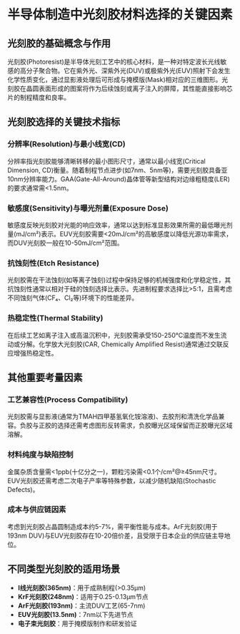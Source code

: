 # 半导体制造中光刻胶材料选择的关键因素

## 光刻胶的基础概念与作用

光刻胶(Photoresist)是半导体光刻工艺中的核心材料，是一种对特定波长光线敏感的高分子聚合物。它在紫外光、深紫外光(DUV)或极紫外光(EUV)照射下会发生化学性质变化，通过显影液处理后可形成与掩模版(Mask)相对应的三维图形。光刻胶在晶圆表面形成的图案将作为后续蚀刻或离子注入的屏障，其性能直接影响芯片的制程精度和良率。

## 光刻胶选择的关键技术指标

### 分辨率(Resolution)与最小线宽(CD)

分辨率指光刻胶能够清晰转移的最小图形尺寸，通常以最小线宽(Critical Dimension, CD)衡量。随着制程节点进步(如7nm、5nm等)，需要光刻胶具备亚10nm分辨率能力。GAA(Gate-All-Around)晶体管等新型结构对边缘粗糙度(LER)的要求通常需<1.5nm。

### 敏感度(Sensitivity)与曝光剂量(Exposure Dose)

敏感度反映光刻胶对光能的响应效率，通常以达到标准显影效果所需的最低曝光剂量(mJ/cm²)表示。EUV光刻胶需要<20mJ/cm²的高敏感度以降低光源功率需求，而DUV光刻胶一般在10-50mJ/cm²范围。

### 抗蚀刻性(Etch Resistance)

光刻胶需在干法蚀刻(如等离子蚀刻)过程中保持足够的机械强度和化学稳定性，其抗蚀刻性通常以相对于硅的蚀刻选择比表示。先进制程要求选择比>5:1，且需考虑不同蚀刻气体(CF₄、Cl₂等)环境下的性能差异。

### 热稳定性(Thermal Stability)

在后续工艺如离子注入或高温沉积中，光刻胶需承受150-250℃温度而不发生流动或分解。化学放大光刻胶(CAR, Chemically Amplified Resist)通常通过交联反应增强热稳定性。

## 其他重要考量因素

### 工艺兼容性(Process Compatibility)

光刻胶需与显影液(通常为TMAH四甲基氢氧化铵溶液)、去胶剂和清洗化学品兼容。负胶与正胶的选择还需考虑图形反转需求，负胶曝光区域保留而正胶曝光区域溶解。

### 材料纯度与缺陷控制

金属杂质含量需<1ppb(十亿分之一)，颗粒污染需<0.1个/cm²@≥45nm尺寸。EUV光刻胶还需考虑二次电子产率等特殊参数，以减少随机缺陷(Stochastic Defects)。

### 成本与供应链因素

考虑到光刻胶占晶圆制造成本约5-7%，需平衡性能与成本。ArF光刻胶(用于193nm DUV)与EUV光刻胶存在10-20倍价差，且受限于日本企业的供应链主导地位。

## 不同类型光刻胶的适用场景

- **I线光刻胶(365nm)**：用于成熟制程(>0.35μm)
- **KrF光刻胶(248nm)**：适用于0.25-0.13μm节点
- **ArF光刻胶(193nm)**：主流DUV工艺(65-7nm) 
- **EUV光刻胶(13.5nm)**：7nm以下先进节点
- **电子束光刻胶**：用于掩模版制作和研发验证